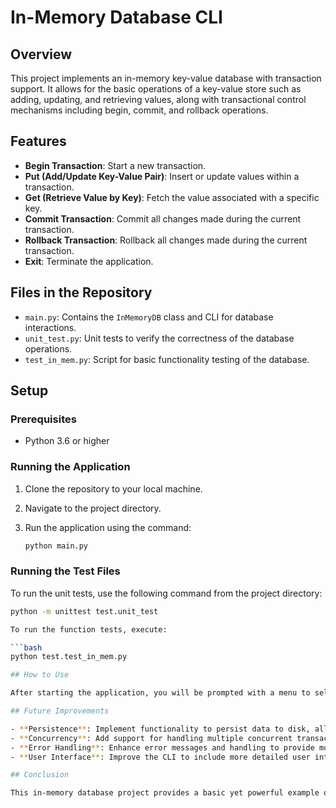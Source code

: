 # In-Memory Database CLI

## Overview

This project implements an in-memory key-value database with transaction support. It allows for the basic operations of a key-value store such as adding, updating, and retrieving values, along with transactional control mechanisms including begin, commit, and rollback operations.

## Features

- **Begin Transaction**: Start a new transaction.
- **Put (Add/Update Key-Value Pair)**: Insert or update values within a transaction.
- **Get (Retrieve Value by Key)**: Fetch the value associated with a specific key.
- **Commit Transaction**: Commit all changes made during the current transaction.
- **Rollback Transaction**: Rollback all changes made during the current transaction.
- **Exit**: Terminate the application.

## Files in the Repository

- `main.py`: Contains the `InMemoryDB` class and CLI for database interactions.
- `unit_test.py`: Unit tests to verify the correctness of the database operations.
- `test_in_mem.py`: Script for basic functionality testing of the database.

## Setup

### Prerequisites

- Python 3.6 or higher

### Running the Application

1. Clone the repository to your local machine.
2. Navigate to the project directory.
3. Run the application using the command:

   ```bash
   python main.py

### Running the Test Files

To run the unit tests, use the following command from the project directory:

   ```bash
  python -m unittest test.unit_test

To run the function tests, execute:

   ```bash
  python test.test_in_mem.py

## How to Use

After starting the application, you will be prompted with a menu to select various operations. Follow the on-screen prompts to begin transactions, add or update keys, retrieve values, commit or rollback transactions, or exit the program.

## Future Improvements

- **Persistence**: Implement functionality to persist data to disk, allowing the database to maintain state between sessions.
- **Concurrency**: Add support for handling multiple concurrent transactions.
- **Error Handling**: Enhance error messages and handling to provide more detailed feedback on operation failures.
- **User Interface**: Improve the CLI to include more detailed user interactions or migrate to a graphical user interface for easier use.

## Conclusion

This in-memory database project provides a basic yet powerful example of transactional data management within software applications. It serves as an educational tool for understanding database operations and transactional integrity.



